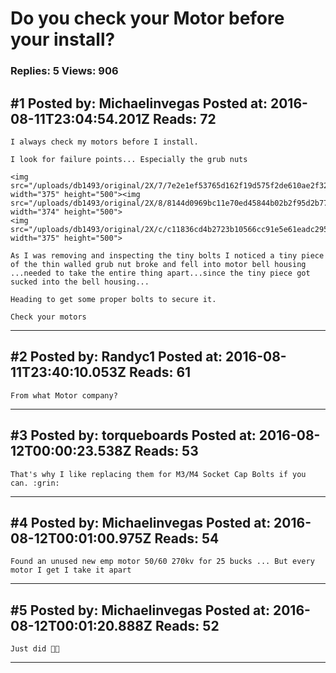 # Do you check your Motor before your install?

### Replies: 5 Views: 906

## \#1 Posted by: Michaelinvegas Posted at: 2016-08-11T23:04:54.201Z Reads: 72

```
I always check my motors before I install.

I look for failure points... Especially the grub nuts

<img src="/uploads/db1493/original/2X/7/7e2e1ef53765d162f19d575f2de610ae2f321c7f.jpeg" width="375" height="500"><img src="/uploads/db1493/original/2X/8/8144d0969bc11e70ed45844b02b2f95d2b77d8be.jpeg" width="374" height="500">
<img src="/uploads/db1493/original/2X/c/c11836cd4b2723b10566cc91e5e61eadc29566b6.jpeg" width="375" height="500">

As I was removing and inspecting the tiny bolts I noticed a tiny piece of the thin walled grub nut broke and fell into motor bell housing ...needed to take the entire thing apart...since the tiny piece got sucked into the bell housing...

Heading to get some proper bolts to secure it.

Check your motors
```

---
## \#2 Posted by: Randyc1 Posted at: 2016-08-11T23:40:10.053Z Reads: 61

```
From what Motor company?
```

---
## \#3 Posted by: torqueboards Posted at: 2016-08-12T00:00:23.538Z Reads: 53

```
That's why I like replacing them for M3/M4 Socket Cap Bolts if you can. :grin:
```

---
## \#4 Posted by: Michaelinvegas Posted at: 2016-08-12T00:01:00.975Z Reads: 54

```
Found an unused new emp motor 50/60 270kv for 25 bucks ... But every motor I get I take it apart
```

---
## \#5 Posted by: Michaelinvegas Posted at: 2016-08-12T00:01:20.888Z Reads: 52

```
Just did 👍🏻
```

---
